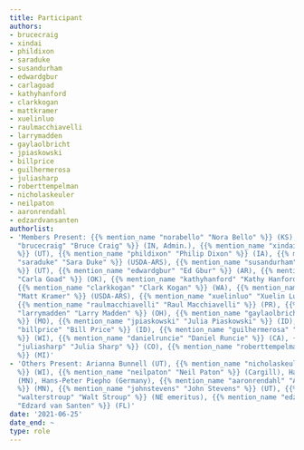 ```yaml
---
title: Participant
authors:
- brucecraig
- xindai
- phildixon
- saraduke
- susandurham
- edwardgbur
- carlagoad
- kathyhanford
- clarkkogan
- mattkramer
- xuelinluo
- raulmacchiavelli
- larrymadden
- gaylaolbricht
- jpiaskowski
- billprice
- guilhermerosa
- juliasharp
- roberttempelman
- nicholaskeuler
- neilpaton
- aaronrendahl
- edzardvansanten
authorlist:
- 'Members Present: {{% mention_name "norabello" "Nora Bello" %}} (KS), {{% mention_name
  "brucecraig" "Bruce Craig" %}} (IN, Admin.), {{% mention_name "xindai" "Xin Dai"
  %}} (UT), {{% mention_name "phildixon" "Philip Dixon" %}} (IA), {{% mention_name
  "saraduke" "Sara Duke" %}} (USDA-ARS), {{% mention_name "susandurham" "Susan Durham"
  %}} (UT), {{% mention_name "edwardgbur" "Ed Gbur" %}} (AR), {{% mention_name "carlagoad"
  "Carla Goad" %}} (OK), {{% mention_name "kathyhanford" "Kathy Hanford" %}} (NE),
  {{% mention_name "clarkkogan" "Clark Kogan" %}} (WA), {{% mention_name "mattkramer"
  "Matt Kramer" %}} (USDA-ARS), {{% mention_name "xuelinluo" "Xuelin Luo" %}} (GA),
  {{% mention_name "raulmacchiavelli" "Raul Macchiavelli" %}} (PR), {{% mention_name
  "larrymadden" "Larry Madden" %}} (OH), {{% mention_name "gaylaolbricht" "Gayla Olbricht"
  %}} (MO), {{% mention_name "jpiaskowski" "Julia Piaskowski" %}} (ID), {{% mention_name
  "billprice" "Bill Price" %}} (ID), {{% mention_name "guilhermerosa" "Guilherme Rosa"
  %}} (WI), {{% mention_name "danielruncie" "Daniel Runcie" %}} (CA), {{% mention_name
  "juliasharp" "Julia Sharp" %}} (CO), {{% mention_name "roberttempelman" "Rob Tempelman"
  %}} (MI)'
- 'Others Present: Arianna Bunnell (UT), {{% mention_name "nicholaskeuler" "Nick Keuler"
  %}} (WI), {{% mention_name "neilpaton" "Neil Paton" %}} (Cargill), Hannah Phillips
  (MN), Hans-Peter Piepho (Germany), {{% mention_name "aaronrendahl" "Aaron Rendahl"
  %}} (MN), {{% mention_name "johnstevens" "John Stevens" %}} (UT), {{% mention_name
  "walterstroup" "Walt Stroup" %}} (NE emeritus), {{% mention_name "edzardvansanten"
  "Edzard van Santen" %}} (FL)'
date: '2021-06-25'
date_end: ~
type: role
---
```

